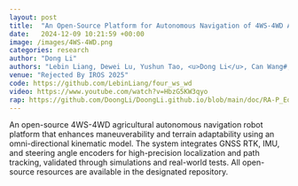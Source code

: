 ```yaml
---
layout: post
title:  "An Open-Source Platform for Autonomous Navigation of 4WS-4WD Agricultural Robots with Omni-Directional Kinematics"
date:   2024-12-09 10:21:59 +00:00
image: /images/4WS-4WD.png
categories: research
author: "Dong Li"
authors: "Lebin Liang, Dewei Lu, Yushun Tao, <u>Dong Li</u>, Can Wang#, Xinyu Wu"
venue: "Rejected By IROS 2025"
code: https://github.com/LebinLiang/four_ws_wd 
video: https://www.youtube.com/watch?v=HbzG5KW3qyo
rap: https://github.com/DoongLi/DoongLi.github.io/blob/main/doc/RA-P_Editorial_Rejection_Comments.txt
---
```


An open-source 4WS-4WD agricultural autonomous navigation robot platform that enhances maneuverability and terrain adaptability using an omni-directional kinematic model. The system integrates GNSS RTK, IMU, and steering angle encoders for high-precision localization and path tracking, validated through simulations and real-world tests. All open-source resources are available in the designated repository.
